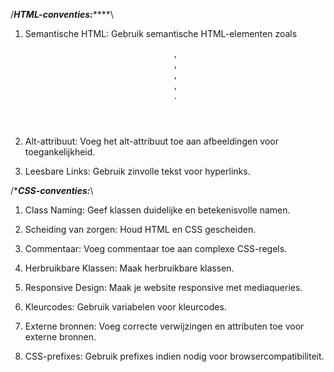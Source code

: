 
/***HTML-conventies:*******\
1. Semantische HTML: Gebruik semantische HTML-elementen zoals <header>, <nav>, <section>, <article>, <footer>.

2. Alt-attribuut: Voeg het alt-attribuut toe aan afbeeldingen voor toegankelijkheid.

3. Leesbare Links: Gebruik zinvolle tekst voor hyperlinks.

/******CSS-conventies:*****\
1. Class Naming: Geef klassen duidelijke en betekenisvolle namen.

2. Scheiding van zorgen: Houd HTML en CSS gescheiden.

3. Commentaar: Voeg commentaar toe aan complexe CSS-regels.

4. Herbruikbare Klassen: Maak herbruikbare klassen.

5. Responsive Design: Maak je website responsive met mediaqueries.

6. Kleurcodes: Gebruik variabelen voor kleurcodes.

7. Externe bronnen: Voeg correcte verwijzingen en attributen toe voor externe bronnen.

8. CSS-prefixes: Gebruik prefixes indien nodig voor browsercompatibiliteit.
